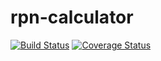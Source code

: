 # rpn-calculator
[![Build Status](https://travis-ci.org/sanlyfang/rpn-calculator.svg?branch=master)](https://travis-ci.org/sanlyfang/rpn-calculator)
[![Coverage Status](https://coveralls.io/repos/github/sanlyfang/rpn-calculator/badge.svg?branch=master)](https://coveralls.io/github/sanlyfang/rpn-calculator?branch=master)
